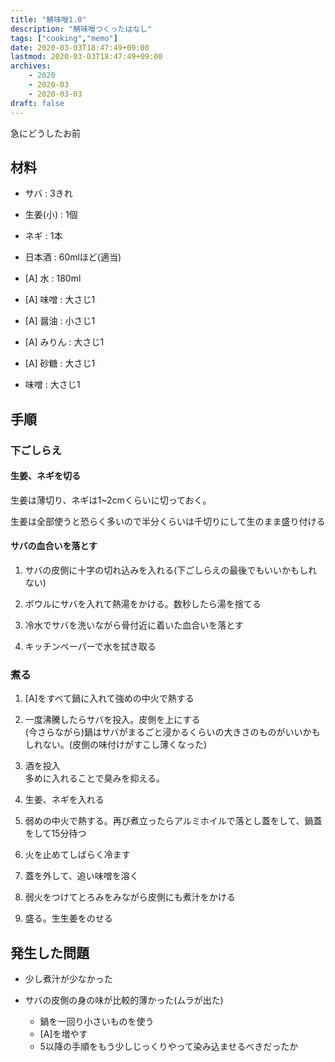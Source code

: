 ```yaml
---
title: "鯖味噌1.0"
description: "鯖味噌つくったはなし"
tags: ["cooking","memo"]
date: 2020-03-03T18:47:49+09:00
lastmod: 2020-03-03T18:47:49+09:00
archives:
    - 2020
    - 2020-03
    - 2020-03-03
draft: false
---
```


急にどうしたお前

## 材料

- サバ : 3きれ

- 生姜(小) : 1個

- ネギ : 1本

- 日本酒 : 60mlほど(適当)

- [A] 水 : 180ml

- [A] 味噌 : 大さじ1

- [A] 醤油 : 小さじ1

- [A] みりん : 大さじ1

- [A] 砂糖 : 大さじ1

- 味噌 : 大さじ1

## 手順

### 下ごしらえ

#### 生姜、ネギを切る

生姜は薄切り、ネギは1~2cmくらいに切っておく。

生姜は全部使うと恐らく多いので半分くらいは千切りにして生のまま盛り付ける

#### サバの血合いを落とす

1. サバの皮側に十字の切れ込みを入れる(下ごしらえの最後でもいいかもしれない)

2. ボウルにサバを入れて熱湯をかける。数秒したら湯を捨てる

3. 冷水でサバを洗いながら骨付近に着いた血合いを落とす

4. キッチンペーパーで水を拭き取る

### 煮る

1. [A]をすべて鍋に入れて強めの中火で熱する

2. 一度沸騰したらサバを投入。皮側を上にする  
(今さらながら)鍋はサバがまるごと浸かるくらいの大きさのものがいいかもしれない。(皮側の味付けがすこし薄くなった)

3. 酒を投入  
多めに入れることで臭みを抑える。

4. 生姜、ネギを入れる

5. 弱めの中火で熱する。再び煮立ったらアルミホイルで落とし蓋をして、鍋蓋をして15分待つ

6. 火を止めてしばらく冷ます

7. 蓋を外して、追い味噌を溶く

8. 弱火をつけてとろみをみながら皮側にも煮汁をかける

9. 盛る。生生姜をのせる

## 発生した問題

- 少し煮汁が少なかった

- サバの皮側の身の味が比較的薄かった(ムラが出た)
  - 鍋を一回り小さいものを使う
  - [A]を増やす
  - 5以降の手順をもう少しじっくりやって染み込ませるべきだったか

